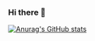### Hi there 👋

[![Anurag's GitHub stats](https://github-readme-stats.vercel.app/api?JonatanPasso=anuraghazra)](https://github.com/anuraghazra/github-readme-stats)


<!--
**JonatanPasso/JonatanPasso** is a ✨ _special_ ✨ repository because its `README.md` (this file) appears on your GitHub profile.

Here are some ideas to get you started:

- 🔭 I’m currently working on ...
- 🌱 I’m currently learning ...
- 👯 I’m looking to collaborate on ...
- 🤔 I’m looking for help with ...
- 💬 Ask me about ...
- 📫 How to reach me: ...
- 😄 Pronouns: ...
- ⚡ Fun fact: ...
-->
